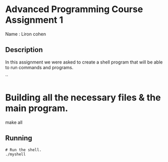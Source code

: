 # Advanced Programming Course Assignment 1

Name : Liron cohen


## Description
In this assignment we were asked to create a shell program that will be able to run commands and programs.

``
# Building all the necessary files & the main program.
make all


## Running
```
# Run the shell.
./myshell
